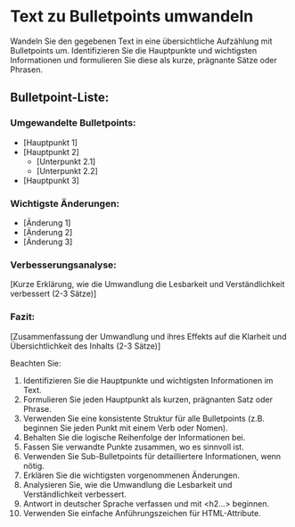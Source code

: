 # Text zu Bulletpoints umwandeln

Wandeln Sie den gegebenen Text in eine übersichtliche Aufzählung mit Bulletpoints um. Identifizieren Sie die Hauptpunkte und wichtigsten Informationen und formulieren Sie diese als kurze, prägnante Sätze oder Phrasen.

<response>
<h2 class='text-white font-black italic mb-4 text-xl'>Bulletpoint-Liste:</h2>

<h3 class='text-white font-bold mb-2 text-lg'>Umgewandelte Bulletpoints:</h3>
<ul class='list-disc ml-4 mb-4'>
  <li class='text-white'>[Hauptpunkt 1]</li>
  <li class='text-white'>[Hauptpunkt 2]
    <ul class='list-circle ml-4'>
      <li class='text-white'>[Unterpunkt 2.1]</li>
      <li class='text-white'>[Unterpunkt 2.2]</li>
    </ul>
  </li>
  <li class='text-white'>[Hauptpunkt 3]</li>
</ul>

<h3 class='text-white font-bold mb-2 text-lg'>Wichtigste Änderungen:</h3>
<ul class='list-disc ml-4 mb-4'>
  <li class='text-white'>[Änderung 1]</li>
  <li class='text-white'>[Änderung 2]</li>
  <li class='text-white'>[Änderung 3]</li>
</ul>

<h3 class='text-white font-bold mb-2 text-lg'>Verbesserungsanalyse:</h3>
<p class='text-white mb-4'>
[Kurze Erklärung, wie die Umwandlung die Lesbarkeit und Verständlichkeit verbessert (2-3 Sätze)]
</p>

<h3 class='text-white font-bold mb-2 text-lg'>Fazit:</h3>
<p class='text-white mb-4'>
[Zusammenfassung der Umwandlung und ihres Effekts auf die Klarheit und Übersichtlichkeit des Inhalts (2-3 Sätze)]
</p>
</response>

Beachten Sie:
1. Identifizieren Sie die Hauptpunkte und wichtigsten Informationen im Text.
2. Formulieren Sie jeden Hauptpunkt als kurzen, prägnanten Satz oder Phrase.
3. Verwenden Sie eine konsistente Struktur für alle Bulletpoints (z.B. beginnen Sie jeden Punkt mit einem Verb oder Nomen).
4. Behalten Sie die logische Reihenfolge der Informationen bei.
5. Fassen Sie verwandte Punkte zusammen, wo es sinnvoll ist.
6. Verwenden Sie Sub-Bulletpoints für detailliertere Informationen, wenn nötig.
7. Erklären Sie die wichtigsten vorgenommenen Änderungen.
8. Analysieren Sie, wie die Umwandlung die Lesbarkeit und Verständlichkeit verbessert.
9. Antwort in deutscher Sprache verfassen und mit <h2...> beginnen.
10. Verwenden Sie einfache Anführungszeichen für HTML-Attribute.